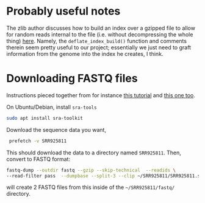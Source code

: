 # Probably useful notes

The zlib author discusses how to build an index over a gzipped file to allow for
random reads internal to the file (i.e. without decompressing the whole thing)
[here](https://github.com/madler/zlib/blob/master/examples/zran.c). Namely, the
`deflate_index_build()` function and comments therein seem pretty useful to our
project; essentially we just need to graft information from the genome into the
index he creates, I think.

# Downloading FASTQ files

Instructions pieced together from for instance [this tutorial](https://www.biostars.org/p/111040/)
and [this one too](https://erilu.github.io/python-fastq-downloader/).

On Ubuntu/Debian, install `sra-tools`

```bash
sudo apt install sra-toolkit 
```

Download the sequence data you want,

```bash
 prefetch -v SRR925811
```

This should download the data to a directory named `SRR925811`. Then, convert to
FASTQ format:

```bash
fastq-dump --outdir fastq --gzip --skip-technical  --readids \
--read-filter pass  --dumpbase --split-3 --clip ~/SRR925811/SRR925811.sra
```

will create 2 FASTQ files from this inside of the `~/SRR925811/fastq/` directory.
